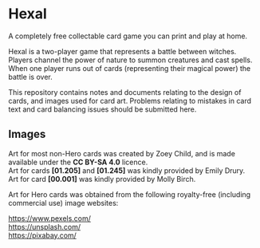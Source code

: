 # Hexal
A completely free collectable card game you can print and play at home.

Hexal is a two-player game that represents a battle between witches. Players channel the power of nature to summon creatures and cast spells. When one player runs out of cards (representing their magical power) the battle is over.

This repository contains notes and documents relating to the design of cards, and images used for card art. Problems relating to mistakes in card text and card balancing issues should be submitted here.

## Images

Art for most non-Hero cards was created by Zoey Child, and is made available under the **CC BY-SA 4.0** licence. \
Art for cards **[01.205]** and **[01.245]** was kindly provided by Emily Drury. \
Art for card **[00.001]** was kindly provided by Molly Birch.

Art for Hero cards was obtained from the following royalty-free (including commercial use) image websites:

https://www.pexels.com/ \
https://unsplash.com/ \
https://pixabay.com/

